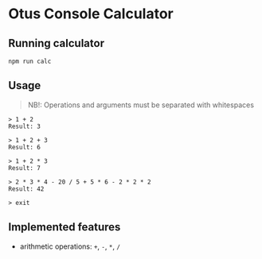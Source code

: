 # Otus Console Calculator

## Running calculator
```
npm run calc
```

## Usage
>NB!: Operations and arguments must be separated with whitespaces
```
> 1 + 2
Result: 3

> 1 + 2 + 3
Result: 6

> 1 + 2 * 3
Result: 7

> 2 * 3 * 4 - 20 / 5 + 5 * 6 - 2 * 2 * 2
Result: 42

> exit
```

## Implemented features
- arithmetic operations: `+`, `-`, `*`, `/`